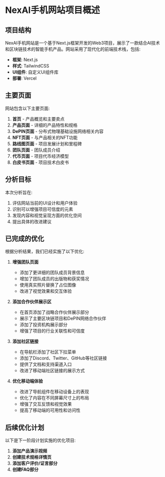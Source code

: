 # NexAI手机网站项目概述

## 项目结构
NexAI手机网站是一个基于Next.js框架开发的Web3项目，展示了一款结合AI技术和区块链技术的智能手机产品。网站采用了现代化的前端技术栈，包括:

- **框架**: Next.js
- **样式**: TailwindCSS
- **UI组件**: 自定义UI组件库
- **部署**: Vercel

## 主要页面
网站包含以下主要页面:
1. **首页** - 产品概览和主要卖点
2. **产品页面** - 详细的产品特性和规格
3. **DePIN页面** - 分布式物理基础设施网络相关内容
4. **NFT页面** - 与产品相关的NFT功能
5. **路线图页面** - 项目发展计划和里程碑
6. **团队页面** - 团队成员介绍
7. **代币页面** - 项目代币经济模型
8. **白皮书页面** - 项目技术白皮书

## 分析目标
本次分析旨在:
1. 评估网站当前的UI设计和用户体验
2. 识别可以增强项目可信度的元素
3. 发现内容和视觉呈现方面的优化空间
4. 提出具体的改进建议

## 已完成的优化
根据分析结果，我们已经实施了以下优化:

1. **增强团队页面**
   - 添加了更详细的团队成员背景信息
   - 增加了团队成员的出版物和获奖情况
   - 使用真实照片替换了占位图像
   - 改进了视觉效果和交互体验

2. **添加合作伙伴展示区**
   - 在首页添加了战略合作伙伴展示部分
   - 展示了主要区块链项目和DePIN网络合作伙伴
   - 添加了投资机构展示部分
   - 增强了项目的行业关联性和可信度

3. **添加社区链接**
   - 在导航栏添加了社区下拉菜单
   - 添加了Discord、Twitter、GitHub等社区链接
   - 提供了文档和支持渠道入口
   - 改进了移动端社区链接的展示方式

4. **优化移动端体验**
   - 改进了导航组件在移动设备上的表现
   - 优化了内容在不同屏幕尺寸上的布局
   - 增强了交互反馈和视觉效果
   - 提高了移动端的可用性和访问性

## 后续优化计划
以下是下一阶段计划实施的优化项目:

1. **添加产品演示视频**
2. **创建技术规格详情页**
3. **添加客户评价/证言部分**
4. **创建FAQ部分** 